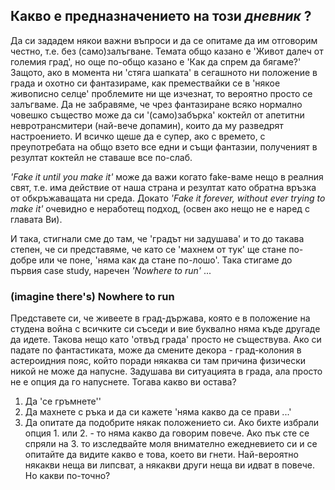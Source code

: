 ## Какво е предназначението на този _дневник_ ?
Да си зададем някои важни въпроси и да се опитаме да им отговорим честно, т.е. без (само)залъгване.
Темата общо казано е 'Живот далеч от големия град', но още по-общо казано е 'Как да спрем да бягаме?'
Защото, ако в момента ни 'стяга шапката' в сегашното ни положение в града и охотно си фантазираме, как
премествайки се в 'някое живописно селце' проблемите ни ще изчезнат, то вероятно просто се залъгваме.
Да не забравяме, че чрез фантазиране всяко нормално човешко същество може да си '(само)забърка'
коктейл от апетитни невротрансмитери (най-вече допамин), които да му разведрят настроението.
И всичко щеше да е супер, ако с времето, с преупотребата на общо взето все едни и същи фантазии,
полученият в резултат коктейл не ставаше все по-слаб.

_'Fake it until you make it'_ може да важи когато fake-ваме нещо в реалния свят, т.е. има действие от
наша страна и резултат като обратна връзка от обкръжаващата ни среда. Докато _'Fake it forever,
without ever trying to make it'_ очевидно е неработещ подход, (освен ако нещо не е наред с главата Ви).

И така, стигнали сме до там, че 'градът ни задушава' и то до такава степен, че си представяме, че като
се 'махнем от тук' ще стане по-добре или че поне, 'няма как да стане по-лошо'.
Така стигаме до първия case study, наречен _'Nowhere to run'_ ...

### (imagine there's) Nowhere to run
Представете си, че живеете в град-държава, която е в положение на  студена война с всичките си съседи и
вие буквално няма къде другаде да идете. Такова нещо като 'отвъд града' просто не съществува.
Ако си падате по фантастиката, може да смените декора - град-колония в астероидния пояс, който поради
някаква си там причина физически никой не може да напусне. Задушава ви ситуацията в града, ала просто не
е опция да го напуснете. Тогава какво ви остава?
1. Да 'се гръмнете''
1. Да махнете с ръка и да си кажете 'няма какво да се прави ...'
1. Да опитате да подобрите някак положението си.
Ако бихте избрали опция 1. или 2. - то няма какво да говорим повече. Ако пък сте се спряли на 3.
то изследвайте моля внимателно ежедневието си и се опитайте да видите какво е това, което ви гнети.
Най-вероятно някакви неща ви липсват, а някакви други неща ви идват в повече. Но какви по-точно?
